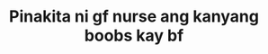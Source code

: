 ---
layout: post
title: Pinakita ni gf nurse ang kanyang boobs kay bf
duration: '01:44'
view: 268
rate: 2
video: 'https://flashservice.xvideos.com/embedframe/21896421'
category: 
 - pinay
 - pov
 - beautiful
tags: 
 - pinay-sex
 - nagparaos
 - nene
 - show
 - webcam
 - flawless
 - masterbate
 - chinita
priority: 0.9
changefreq: daily
---